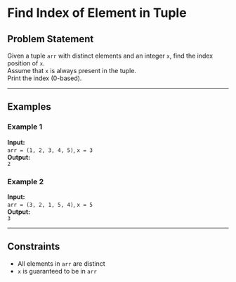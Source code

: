 # Find Index of Element in Tuple

## Problem Statement

Given a tuple `arr` with distinct elements and an integer `x`, find the index position of `x`.  
Assume that `x` is always present in the tuple.  
Print the index (0-based).

---

## Examples

### Example 1
**Input:**  
`arr = (1, 2, 3, 4, 5)`, `x = 3`  
**Output:**  
`2`

### Example 2
**Input:**  
`arr = (3, 2, 1, 5, 4)`, `x = 5`  
**Output:**  
`3`

---

## Constraints

- All elements in `arr` are distinct  
- `x` is guaranteed to be in `arr`
